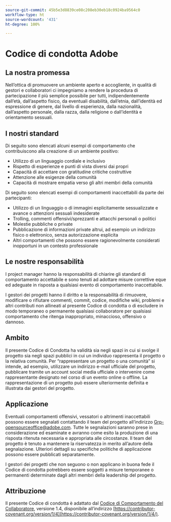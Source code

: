 ```yaml
---
source-git-commit: 45b5e3d8839ce08c208eb30eb18c0924ba9564c0
workflow-type: ht
source-wordcount: '431'
ht-degree: 100%

---
```

# Codice di condotta Adobe

## La nostra promessa

Nell’ottica di promuovere un ambiente aperto e accogliente, in qualità di gestori e collaboratori ci impegniamo a rendere la procedura di partecipazione il più semplice possibile per tutti, indipendentemente dall’età, dall’aspetto fisico, da eventuali disabilità, dall’etnia, dall’identità ed espressione di genere, dal livello di esperienza, dalla nazionalità, dall’aspetto personale, dalla razza, dalla religione o dall’identità e orientamento sessuali.

## I nostri standard

Di seguito sono elencati alcuni esempi di comportamento che contribuiscono alla creazione di un ambiente positivo:

* Utilizzo di un linguaggio cordiale e inclusivo
* Rispetto di esperienze e punti di vista diversi dai propri
* Capacità di accettare con gratitudine critiche costruttive
* Attenzione alle esigenze della comunità
* Capacità di mostrare empatia verso gli altri membri della comunità

Di seguito sono elencati esempi di comportamenti inaccettabili da parte dei partecipanti:

* Utilizzo di un linguaggio o di immagini esplicitamente sessualizzate e avance o attenzioni sessuali indesiderate
* Trolling, commenti offensivi/sprezzanti e attacchi personali o politici
* Molestie pubbliche o private
* Pubblicazione di informazioni private altrui, ad esempio un indirizzo fisico o elettronico, senza autorizzazione esplicita
* Altri comportamenti che possono essere ragionevolmente considerati inopportuni in un contesto professionale

## Le nostre responsabilità

I project manager hanno la responsabilità di chiarire gli standard di comportamento accettabile e sono tenuti ad adottare misure correttive eque ed adeguate in risposta a qualsiasi evento di comportamento inaccettabile.

I gestori dei progetti hanno il diritto e la responsabilità di rimuovere, modificare o rifiutare commenti, commit, codice, modifiche wiki, problemi e altri contributi non allineati al presente Codice di condotta o di escludere in modo temporaneo o permanente qualsiasi collaboratore per qualsiasi comportamento che ritenga inappropriato, minaccioso, offensivo o dannoso.

## Ambito

Il presente Codice di Condotta ha validità sia negli spazi in cui si svolge il progetto sia negli spazi pubblici in cui un individuo rappresenta il progetto o la relativa comunità. Per “rappresentare un progetto o una comunità” si intende, ad esempio, utilizzare un indirizzo e-mail ufficiale del progetto, pubblicare tramite un account social media ufficiale o intervenire come rappresentante designato nel corso di un evento online o offline. La rappresentazione di un progetto può essere ulteriormente definita e illustrata dai gestori del progetto.

## Applicazione

Eventuali comportamenti offensivi, vessatori o altrimenti inaccettabili possono essere segnalati contattando il team del progetto all’indirizzo Grp-opensourceoffice@adobe.com. Tutte le segnalazioni saranno prese in considerazione ed esaminate e avranno come esito la produzione di una risposta ritenuta necessaria e appropriata alle circostanze. Il team del progetto è tenuto a mantenere la riservatezza in merito all’autore della segnalazione.
Ulteriori dettagli su specifiche politiche di applicazione possono essere pubblicati separatamente.

I gestori dei progetti che non seguono o non applicano in buona fede il Codice di condotta potrebbero essere soggetti a misure temporanee o permanenti determinate dagli altri membri della leadership del progetto.

## Attribuzione

Il presente Codice di condotta è adattato dal [Codice di Comportamento del Collaboratore](https://contributor-covenant.org), versione 1.4, disponibile all’indirizzo [https://contributor-covenant.org/version/1/4](https://contributor-covenant.org/version/1/4/).
